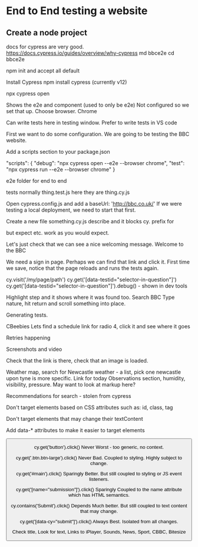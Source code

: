# End to End testing a website

## Create a node project 

docs for cypress are very good. https://docs.cypress.io/guides/overview/why-cypress
md bbce2e
cd bbce2e

npm init and accept all default

Install Cypress npm install cypress (currently v12)

npx cypress open

Shows the e2e and component (used to only be e2e)
Not configured so we set that up.
Choose browser. Chrome

Can write tests here in testing window. Prefer to write tests in VS code

First we want to do some configuration. We are going to be testing the BBC website.

Add a scripts section to your package.json

"scripts": {
    "debug": "npx cypress open --e2e --browser chrome",
    "test": "npx cypress run --e2e --browser chrome"
  }
  
  e2e folder for end to end
  
  tests normally thing.test.js
  here they are thing.cy.js
  
  Open cypress.config.js and add a baseUrl: 'http://bbc.co.uk/'
  If we were testing a local deployment, we need to start that first. 
  
  Create a new file something.cy.js
  describe and it blocks
  cy. prefix for 
  
  but expect etc. work as you would expect.
  
  Let's just check that we can see a nice welcoming message.
  Welcome to the BBC
  
  We need a sign in page. Perhaps we can find that link and click it.
  First time we save, notice that the page reloads and runs the tests again.
  
  cy.visit('/my/page/path')
  cy.get('[data-testid="selector-in-question"]')
  cy.get('[data-testid="selector-in-question"]').debug() - shown in dev tools
  
  Highlight step and it shows where it was found too.
  Search BBC
  Type nature, hit return and scroll something into place.
  
  Generating tests.
  
  CBeebies 
  Lets find a schedule link for radio 4, click it and see where it goes
  
  Retries happening
  
  Screenshots and video
  
  Check that the link is there, check that an image is loaded.
  
  Weather map, search for Newcastle weather - a list, pick one
  newcastle upon tyne is more specific.
  Link for today
  Observations section, humidity, visibility, pressure.
  May want to look at markup here? 
  
  Recommendations for search - stolen from cypress
  
Don't target elements based on CSS attributes such as: id, class, tag

Don't target elements that may change their textContent

Add data-* attributes to make it easier to target elements

<button 
data-cy="submit" >
  
  cy.get('button').click()	 Never	Worst - too generic, no context.
    
cy.get('.btn.btn-large').click()	 Never	Bad. Coupled to styling. Highly subject to change.
    
cy.get('#main').click()	 Sparingly	Better. But still coupled to styling or JS event listeners.
    
cy.get('[name="submission"]').click()	 Sparingly	Coupled to the name attribute which has HTML semantics.
    
cy.contains('Submit').click()	 Depends	Much better. But still coupled to text content that may change.
    
cy.get('[data-cy="submit"]').click()	 Always	Best. Isolated from all changes.
    
  
  Check title, 
  Look for text, 
  Links to iPlayer, Sounds, News, Sport, CBBC, Bitesize
  
